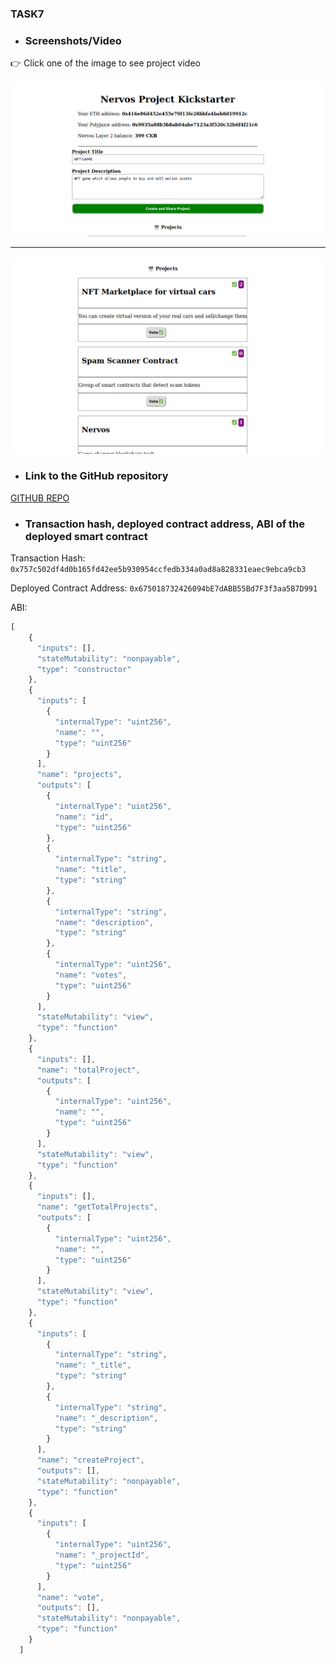 ### TASK7


- ### Screenshots/Video

👉 Click one of the image to see project video

[![Project Video](https://github.com/jiddukrish/Nervos-gitcoin/blob/master/task7/nervos1.png)](https://youtu.be/5rPvHL6OS2U)

<hr/>

[![Project Video](https://github.com/jiddukrish/Nervos-gitcoin/blob/master/task7/nervos2.png)](https://youtu.be/5rPvHL6OS2U)

- ### Link to the GitHub repository

<a href="https://github.com/jiddukrish/nervos-kickstarter-task7" target="_blank">GITHUB REPO</a>

- ### Transaction hash, deployed contract address, ABI of the deployed smart contract

Transaction Hash: ```0x757c502df4d0b165fd42ee5b930954ccfedb334a0ad8a828331eaec9ebca9cb3```

Deployed Contract Address: ```0x675018732426094bE7dABB55Bd7F3f3aa5B7D991```

ABI:

```javascript
[
    {
      "inputs": [],
      "stateMutability": "nonpayable",
      "type": "constructor"
    },
    {
      "inputs": [
        {
          "internalType": "uint256",
          "name": "",
          "type": "uint256"
        }
      ],
      "name": "projects",
      "outputs": [
        {
          "internalType": "uint256",
          "name": "id",
          "type": "uint256"
        },
        {
          "internalType": "string",
          "name": "title",
          "type": "string"
        },
        {
          "internalType": "string",
          "name": "description",
          "type": "string"
        },
        {
          "internalType": "uint256",
          "name": "votes",
          "type": "uint256"
        }
      ],
      "stateMutability": "view",
      "type": "function"
    },
    {
      "inputs": [],
      "name": "totalProject",
      "outputs": [
        {
          "internalType": "uint256",
          "name": "",
          "type": "uint256"
        }
      ],
      "stateMutability": "view",
      "type": "function"
    },
    {
      "inputs": [],
      "name": "getTotalProjects",
      "outputs": [
        {
          "internalType": "uint256",
          "name": "",
          "type": "uint256"
        }
      ],
      "stateMutability": "view",
      "type": "function"
    },
    {
      "inputs": [
        {
          "internalType": "string",
          "name": "_title",
          "type": "string"
        },
        {
          "internalType": "string",
          "name": "_description",
          "type": "string"
        }
      ],
      "name": "createProject",
      "outputs": [],
      "stateMutability": "nonpayable",
      "type": "function"
    },
    {
      "inputs": [
        {
          "internalType": "uint256",
          "name": "_projectId",
          "type": "uint256"
        }
      ],
      "name": "vote",
      "outputs": [],
      "stateMutability": "nonpayable",
      "type": "function"
    }
  ]

```
